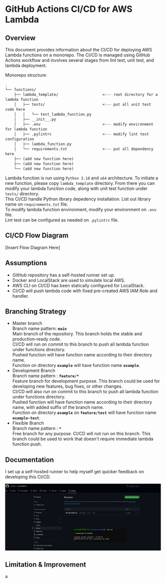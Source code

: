 # GitHub Actions CI/CD for AWS Lambda

## Overview
This document provides information about the CI/CD for deploying AWS Lambda functions on a monorepo. The CI/CD is managed using GitHub Actions workflow and involves several stages from lint test, unit test, and lambda deployment.

Monorepo structure:
```
.
└── functions/
    ├── lambda_template/                    <--- root directory for a lambda function
    │   ├── tests/                          <--- put all unit test code here
    │   │   └── test_lambda_function.py
    │   ├── __init__.py
    │   ├── .env                            <--- modify environment for lambda function
    │   ├── .pylintrc                       <--- modify lint test configuration
    │   ├── lambda_function.py
    │   └── requirements.txt                <--- put all dependency here
    ├── (add new function here)
    ├── (add new function here)
    └── (add new function here)
```

Lambda function is run using `Python 3.10` and `x64` architecture. To initiate a new function, please copy `lambda_template` directory. From there you can modify your lambda function code, along with unit test function under `tests/` directory.  
This CI/CD handle Python library depedency installation. List out library name on `requirements.txt` file.  
To modify lambda function environment, modify your environment on `.env` file.  
Lint test can be configured as needed on `.pylintrc` file.  

## CI/CD Flow Diagram
[Insert Flow Diagram Here]

## Assumptions
- GitHub repository has a self-hosted runner set up.
- Docker and LocalStack are used to simulate local AWS.
- AWS CLI on CI/CD has been statically configured for LocalStack.
- CI/CD will push lambda code with fixed pre-created AWS IAM Role and handler.

## Branching Strategy
- Master branch  
Branch name pattern: **`main`**  
Main branch of the repository. This branch holds the stable and production-ready code.  
CI/CD will run on commit to this branch to push all lambda function under functions directory.  
Pushed function will have function name according to their directory name.  
Function on directory **`example`** will have function name **`example`**.  
- Development Branch  
Branch name pattern : **`feature/*`**  
Feature branch for development purpose. This branch could be used for developing new features, bug fixes, or other changes.  
CI/CD will also run on commit to this branch to push all lambda function under functions directory.  
Pushed function will have function name according to their directory name, with added suffix of the branch name.  
Function on directory **`example`** on **`feature/test`** will have function name **`example-test`**.  
- Flexible Branch  
Branch name pattern : **`*`**  
Free branch for any purpose. CI/CD will not run on this branch. This branch could be used to work that doesn't require immediate lambda function push.  

## Documentation
I set up a self-hosted runner to help myself get quicker feedback on developing this CI/CD.  

![](images/runner.jpg)


## Limitation & Improvement
a

